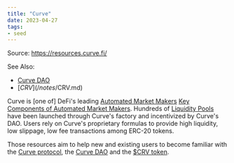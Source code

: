 ```yaml
---
title: "Curve"
date: 2023-04-27
tags:
- seed
---
```

Source: https://resources.curve.fi/

See Also: 
- [Curve DAO](/notes/Curve%20DAO.md)
- [$CRV](/notes/$CRV.md)

Curve is [one of] DeFi's leading [Automated Market Makers](/notes/Automated%20Market%20Maker.md)
[Key Components of Automated Market Makers](/notes/Key%20Components%20of%20Automated%20Market%20Makers.md). Hundreds of [Liquidity Pools](/notes/Liquidity%20Pool.md) have been launched through Curve's factory and incentivized by Curve's DAO. Users rely on Curve's proprietary formulas to provide high liquidity, low slippage, low fee transactions among ERC-20 tokens.

Those resources aim to help new and existing users to become familiar with the [Curve protocol](https://resources.curve.fi/lp/understanding-curve-pools), the [Curve DAO](https://resources.curve.fi/governance/understanding-governance) and the [$CRV token](/crv-token/understanding-crv).


